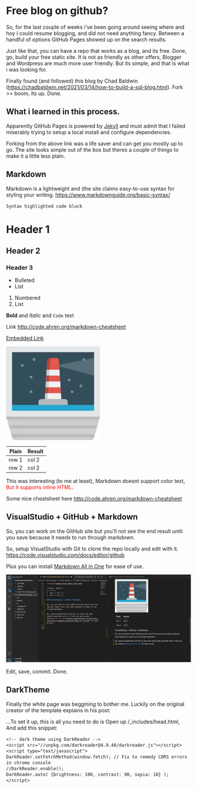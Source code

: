 # Free blog on github?

So, for the last couple of weeks i've been going around seeing where and hoy I could resume blogging, and did not need anything fancy. Between a handful of options GitHub Pages showed up on the search results. 

Just like that, you can have a repo that works as a blog, and its free. Done, go, build your free static site. It is not as friendly as other offers, Blogger and Wordpress are much more user friendly. But its simple, and that is what i was looking for.

Finally found (and followed) this blog by Chad Baldwin (https://chadbaldwin.net/2021/03/14/how-to-build-a-sql-blog.html). Fork >> boom, its up. Done. 

## What i learned in this process.

Apparently GitHub Pages is powered by [Jekyll](https://jekyllrb.com/) and must admit that I failed miserably trying to setup a local install and configure dependencies.

Forking from the above link was a life saver and can get you mostly up to go. The site looks simple out of the box but theres a couple of things to make it a little less plain.

## Markdown

Markdown is a lightweight and (the site claims easy-to-use syntax for styling your writing. https://www.markdownguide.org/basic-syntax/

    Syntax highlighted code block

# Header 1
## Header 2
### Header 3

- Bulleted
- List

1. Numbered
2. List

**Bold** and _Italic_ and `Code` text

Link http://code.ahren.org/markdown-cheatsheet

[Embedded Link](https://jcavaiuolo.github.io/2022/03/08/blog-test-post.html)

![Image](/images/smallimage-logo.webp)

| Plain | Result | 
|---|---|
|  row 1 | col 2 |  
|  row 2 | col 2 |  

This was interesting (to me at least), Markdown doesnt support color text, <span style="color:red">But it supports inline HTML</span>.

Some nice cheatsheet here http://code.ahren.org/markdown-cheatsheet  

## VisualStudio + GitHub + Markdown

So, you can work on the GitHub site but you'll not see the end result until you save because it needs to run through markdown.

So, setup VisualStudio with Git to clone the repo locally and edit with it. https://code.visualstudio.com/docs/editor/github 

Plus you can install [Markdown All in One](https://marketplace.visualstudio.com/items?itemName=yzhang.markdown-all-in-one) for ease of use.

![Image](/images/ScreenShotVScode.jpg)

Edit, save, commit. Done.

## DarkTheme

Finally the white page was beggining to bother me. Luckily on the original creator of the template explains in his post:

...To set it up, this is all you need to do is Open up /_includes/head.html, And add this snippet:

    <!-- dark theme using DarkReader -->
    <script src="//unpkg.com/darkreader@4.9.40/darkreader.js"></script>
    <script type="text/javascript">
    DarkReader.setFetchMethod(window.fetch); // Fix to remedy CORS errors in chrome console
    //DarkReader.enable();
    DarkReader.auto( {brightness: 100, contrast: 90, sepia: 10} );
    </script>


